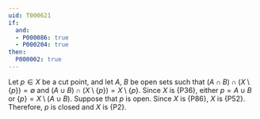 ```yaml
---
uid: T000621
if:
  and:
  - P000086: true
  - P000204: true
then:
  P000002: true
---
```


Let $p \in X$ be a cut point, and let $A$, $B$ be open sets such that $(A \cap B) \cap (X\setminus\{p\}) = \emptyset$ and $(A \cup B) \cap (X\setminus\{p\}) = X\setminus\{p\}$. Since $X$ is {P36}, either $p = A \cup B$ or $\{p\} = X \setminus (A \cup B)$. Suppose that $p$ is open. Since $X$ is {P86}, $X$ is {P52}. Therefore, $p$ is closed and $X$ is {P2}.
